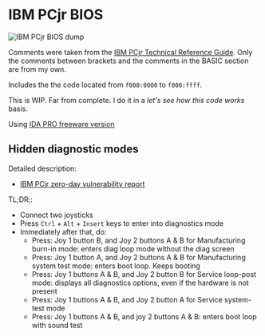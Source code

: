# IBM PCjr BIOS

![IBM PCjr BIOS dump](https://lh3.googleusercontent.com/QwPdCQFbS4grTTTnEg0aZ1cxE2p2RzSpIH14RtQnXLq9mvLWZoXWBrOtN_WNUs10ocaQ-gvGGSAkjTsx78_RBw0NoiBoYXTEu6hV8MJ68vxkkysJznNz7yVmCDFmdc5h3xHmy23HnPM)


Comments were taken from the [IBM PCjr Technical Reference Guide][0].
Only the comments between brackets and the comments in the BASIC section are from my own.

Includes the the code located from `f000:0000` to `f000:ffff`.

This is WIP. Far from complete. I do it in a _let's see how this code works_ basis.

Using [IDA PRO freeware version][1]

## Hidden diagnostic modes

Detailed description:

*   [IBM PCjr zero-day vulnerability report][2]

TL;DR;:

*   Connect two joysticks
*   Press `Ctrl` + `Alt` + `Insert` keys to enter into diagnostics mode
*   Immediately after that, do:
    *   Press: Joy 1 button B, and Joy 2 buttons A & B for Manufacturing burn-in mode: enters diag loop mode without the diag screen
    *   Press: Joy 1 button A, and Joy 2 buttons A & B for Manufacturing system test mode: enters boot loop. Keeps booting
    *   Press: Joy 1 buttons A & B, and Joy 2 button B for Service loop-post mode: displays all diagnostics options, even if the hardware is not present
    *   Press: Joy 1 buttons A & B, and Joy 2 button A for Service system-test mode
    *   Press: Joy 1 buttons A & B, and joy 2 buttons A & B: enters boot loop with sound test


[0]: https://archive.org/details/IbmPcjrTechnicalReference
[1]: https://www.hex-rays.com/products/ida/support/download_freeware.shtml
[2]: https://retro.moe/2018/01/15/ibm-pcjr-zero-day-data-destroy-vulnerability/
